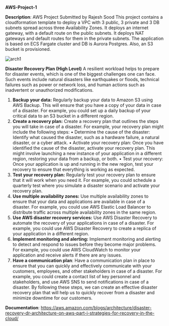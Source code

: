 **AWS-Project-1**

**Description**:  AWS Project Submitted by Rajesh Sood
This project contains a cloudformation template to deploy a VPC with 3 public, 3 private and 3 DB subnets spread across three Availability Zones. It deploys an internet gateway, with a default route on the public subnets. It deploys NAT gateways and default routes for them in the private subnets. The application is based on ECS Fargate cluster and DB is Aurora Postgres. Also, an S3 bucket is provisioned. 


![arch1](https://user-images.githubusercontent.com/103620921/169332190-1b77ab21-5bfa-4933-a6fb-f9fa6a94b28b.JPG)



**Disaster Recovery Plan (High Level)**
A resilient workload helps to prepare for disaster events, which is one of the biggest challenges one can face. 
Such events include natural disasters like earthquakes or floods, technical failures such as power or network loss, and human actions such as inadvertent or unauthorized modifications.

1.	**Backup your data:** Regularly backup your data to Amazon S3 using AWS Backup. This will ensure that you have a copy of your data in case of a disaster. For example, you could set up a daily backup of your critical data to an S3 bucket in a different region.
2.	**Create a recovery plan:** Create a recovery plan that outlines the steps you will take in case of a disaster. For example, your recovery plan might include the following steps:
•	Determine the cause of the disaster: Identify what caused the disaster, such as a hardware failure, a natural disaster, or a cyber attack.
•	Activate your recovery plan: Once you have identified the cause of the disaster, activate your recovery plan. This might involve launching a new instance of your application in a different region, restoring your data from a backup, or both.
•	Test your recovery: Once your application is up and running in the new region, test your recovery to ensure that everything is working as expected.
3.	**Test your recovery plan:** Regularly test your recovery plan to ensure that it will work when you need it. For example, you could schedule a quarterly test where you simulate a disaster scenario and activate your recovery plan.
4.	**Use multiple availability zones:** Use multiple availability zones to ensure that your data and applications are available in case of a disaster. For example, you could use AWS Elastic Load Balancer to distribute traffic across multiple availability zones in the same region.
5.	**Use AWS disaster recovery services:** Use AWS Disaster Recovery to automate the recovery of your applications in case of a disaster. For example, you could use AWS Disaster Recovery to create a replica of your application in a different region.
6.	**Implement monitoring and alerting:** Implement monitoring and alerting to detect and respond to issues before they become major problems. For example, you could use AWS CloudWatch to monitor your application and receive alerts if there are any issues.
7.	**Have a communication plan**: Have a communication plan in place to ensure that you can quickly and effectively communicate with your customers, employees, and other stakeholders in case of a disaster. For example, you could create a contact list of key personnel and stakeholders, and use AWS SNS to send notifications in case of a disaster.
By following these steps, we can create an effective disaster recovery plan that will help us to quickly recover from a disaster and minimize downtime for our customers.


**Documentation**: https://aws.amazon.com/blogs/architecture/disaster-recovery-dr-architecture-on-aws-part-i-strategies-for-recovery-in-the-cloud/ 


